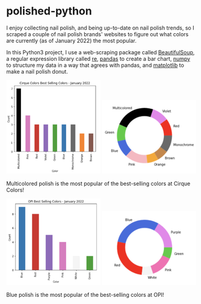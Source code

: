 # polished-python

I enjoy collecting nail polish, and being up-to-date on nail polish trends, so I scraped a couple of nail polish brands' websites to figure out what colors are currently (as of January 2022) the most popular.

In this Python3 project, I use a web-scraping package called [BeautifulSoup](https://www.crummy.com/software/BeautifulSoup/bs4/doc/), a regular expression library called [re](https://docs.python.org/3/library/re.html), [pandas](https://pandas.pydata.org/docs/user_guide/index.html) to create a bar chart, [numpy](https://numpy.org/doc/stable/numpy-user.pdf) to structure my data in a way that agrees with pandas, and [matplotlib](https://matplotlib.org/stable/users/index) to make a nail polish donut.


<img src="https://github.com/msmarroquin/polished-python/blob/main/Cirque%20Bar%20Chart.png" width="250">

<img src="https://github.com/msmarroquin/polished-python/blob/main/Cirque%20Donut.png" width="250">

Multicolored polish is the most popular of the best-selling colors at Cirque Colors!

<img src="https://github.com/msmarroquin/polished-python/blob/main/OPI%20Bar%20Chart.png" width="250">

<img src="https://github.com/msmarroquin/polished-python/blob/main/OPI%20Donut.png" width="250">

Blue polish is the most popular of the best-selling colors at OPI!